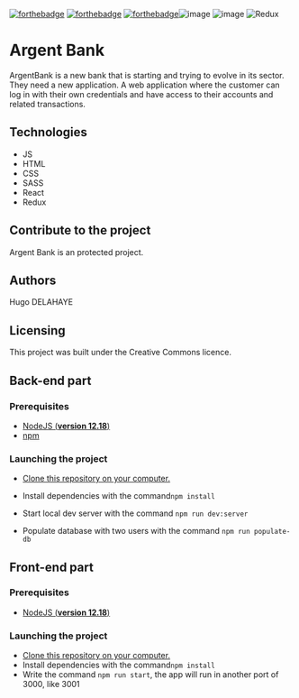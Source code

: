 [![forthebadge](https://forthebadge.com/images/badges/cc-0.svg)](https://forthebadge.com) [![forthebadge](https://forthebadge.com/images/badges/made-with-javascript.svg)](https://forthebadge.com) [![forthebadge](https://forthebadge.com/images/badges/uses-css.svg)](https://forthebadge.com)![image](https://img.shields.io/badge/React-20232A?style=for-the-badge&logo=react&logoColor=61DAFB) ![image](https://img.shields.io/badge/Sass-CC6699?style=for-the-badge&logo=sass&logoColor=white) ![Redux](https://img.shields.io/badge/redux-%23593d88.svg?style=for-the-badge&logo=redux&logoColor=white)
# Argent Bank

ArgentBank is a new bank that is starting and trying to evolve in its sector. They need a new application. A web application where the customer can log in with their own credentials and have access to their accounts and related transactions.

## Technologies
- JS
- HTML
- CSS
- SASS
- React
- Redux

## Contribute to the project

Argent Bank is an protected project.

## Authors

Hugo DELAHAYE

## Licensing

This project was built under the Creative Commons licence.

## Back-end part
### Prerequisites

- [NodeJS (**version 12.18**)](https://nodejs.org/en/)
- [npm](https://www.npmjs.com/)

### Launching the project

- [Clone this repository on your computer.](https://github.com/HugoDlhOC/HugoDelahaye_13_26072022back)
- Install dependencies with the command`npm install`

- Start local dev server with the command `npm run dev:server`

- Populate database with two users with the command `npm run populate-db`


## Front-end part
### Prerequisites

- [NodeJS (**version 12.18**)](https://nodejs.org/en/)

### Launching the project

- [Clone this repository on your computer.](https://github.com/HugoDlhOC/HugoDelahaye_13_26072022)
- Install dependencies with the command`npm install`
- Write the command `npm run start`, the app will run in another port of 3000, like 3001
